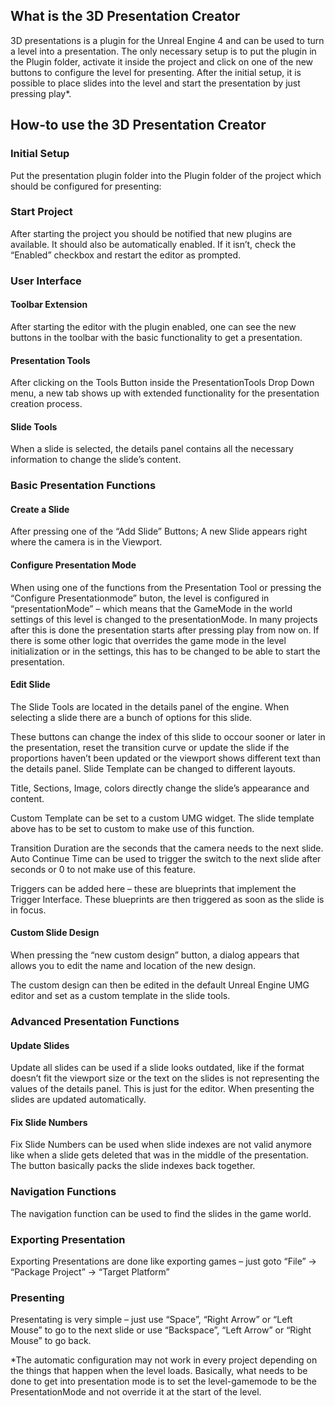 
## What is the 3D Presentation Creator
3D presentations is a plugin for the Unreal Engine 4 and can be used to turn a level into a presentation. The only necessary setup is to put the plugin in the Plugin folder, activate it inside the project and click on one of the new buttons to configure the level for presenting. After the initial setup, it is possible to place slides into the level and start the presentation by just pressing play*.

## How-to use the 3D Presentation Creator
### Initial Setup
Put the presentation plugin folder into the Plugin folder of the project which should be configured for presenting:

### Start Project
After starting the project you should be notified that new plugins are available. It should also be automatically enabled. If it isn’t, check the “Enabled” checkbox and restart the editor as prompted.

### User Interface
#### Toolbar Extension
After starting the editor with the plugin enabled, one can see the new buttons in the toolbar with the basic functionality to get a presentation.

#### Presentation Tools
After clicking on the Tools Button inside the PresentationTools Drop Down menu, a new tab shows up with extended functionality for the presentation creation process.

#### Slide Tools
When a slide is selected, the details panel contains all the necessary information to change the slide’s content.

### Basic Presentation Functions
#### Create a Slide
After pressing one of the “Add Slide” Buttons;
A new Slide appears right where the camera is in the Viewport.

#### Configure Presentation Mode
When using one of the functions from the Presentation Tool or pressing the “Configure Presentationmode” buton, the level is configured in “presentationMode” – which means that the GameMode in the world settings of this level is changed to the presentationMode. In many projects after this is done the presentation starts after pressing play from now on. If there is some other logic that overrides the game mode in the level initialization or in the settings, this has to be changed to be able to start the presentation. 

#### Edit Slide
The Slide Tools are located in the details panel of the engine.
When selecting a slide there are a bunch of options for this slide.

These buttons can change the index of this slide to occour sooner or later in the presentation, reset the transition curve or update the slide if the proportions haven’t been updated or the viewport shows different text than the details panel.
Slide Template can be changed to different layouts.

Title, Sections, Image, colors directly change the slide’s appearance and content.

Custom Template can be set to a custom UMG widget. The slide template above has to be set to custom to make use of this function.

Transition Duration are the seconds that the camera needs to the next slide. Auto Continue Time can be used to trigger the switch to the next slide after seconds or 0 to not make use of this feature.

Triggers can be added here – these are blueprints that implement the Trigger Interface. These blueprints are then triggered as soon as the slide is in focus.

#### Custom Slide Design
When pressing the “new custom design” button, a dialog appears that allows you to edit the name and location of the new design.

The custom design can then be edited in the default Unreal Engine UMG editor and set as a custom template in the slide tools.

### Advanced Presentation Functions
#### Update Slides
Update all slides can be used if a slide looks outdated, like if the format doesn’t fit the viewport size or the text on the slides is not representing the values of the details panel. This is just for the editor. When presenting the slides are updated automatically.

#### Fix Slide Numbers
Fix Slide Numbers can be used when slide indexes are not valid anymore like when a slide gets deleted that was in the middle of the presentation. The button basically packs the slide indexes back together.

### Navigation Functions
The navigation function can be used to find the slides in the game world.

### Exporting Presentation
Exporting Presentations are done like exporting games – just goto “File” -> “Package Project” -> “Target Platform”

### Presenting
Presentating is very simple – just use “Space”, “Right Arrow” or “Left Mouse” to go to the next slide or use “Backspace”, “Left Arrow” or “Right Mouse” to go back.

*The automatic configuration may not work in every project depending on the things that happen when the level loads. Basically, what needs to be done to get into presentation mode is to set the level-gamemode to be the PresentationMode and not override it at the start of the level.

